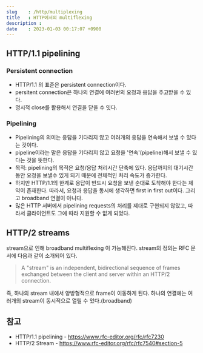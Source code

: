 ```yaml
---
slug    : /http/multiplexing
title   : HTTP에서의 multiflexing
description : 
date    : 2023-01-03 00:17:07 +0900
---
```


## HTTP/1.1 pipelining
### Persistent connection 
- HTTP/1.1 의 표준은 persistent connection이다. 
- persitent connection은 하나의 연결에 여러번의 요청과 응답을 주고받을 수 있다.
- 명시적 close를 활용해서 연결을 닫을 수 잇다.
### Pipelining
- Pipelining의 의미는 응답을 기다리지 않고 여러개의 응답을 연속해서 보낼 수 있다는 것이다. 
- pipeline이라는 말은 응답을 기다리지 않고 요청을 '연속'(pipeline)해서 보낼 수 있다는 것을 뜻한다.
- 목적: pipelining의 목적은 요청/응답 처리시간 단축에 있다. 응답까지의 대기시간동안 요청을 보낼수 있게 되기 때문에 전체적인 처리 속도가 증가한다.
- 하지만 HTTP/1.1의 한계로 응답이 반드시 요청을 보낸 순대로 도착해야 한다는 제약이 존재한다. 따라서, 요청과 응답을 동시에 생각하면 first in first out이다. 그리고 broadband 연결이 아니다. 
- 많은 HTTP 서버에서 pipelining requests의 처리를 제대로 구현되지 않았고, 따라서 클라이언트도 그에 따라 지원할 수 없게 되었다. 

## HTTP/2 streams
stream으로 인해 broadband multiflexing 이 가능해진다. stream의 정의는 RFC 문서에 다음과 같이 소개되어 있다. 
> A "stream" is an independent, bidirectional sequence of frames exchanged between the client and server within an HTTP/2 connection.

즉, 하나의 stream 내에서 양방형적으로 frame이 이동하게 된다. 하나의 연결에는 여러개의 stream이 동시적으로 열릴 수 있다.(broadband)


## 참고
- HTTP/1.1 pipelining - https://www.rfc-editor.org/rfc/rfc7230
- HTTP/2 Stream - https://www.rfc-editor.org/rfc/rfc7540#section-5
